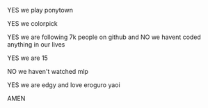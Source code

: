YES we play ponytown

YES we colorpick

YES we are following 7k people on github and NO we havent coded anything in our lives

YES we are 15

NO we haven't watched mlp

YES we are edgy and love eroguro yaoi

AMEN
